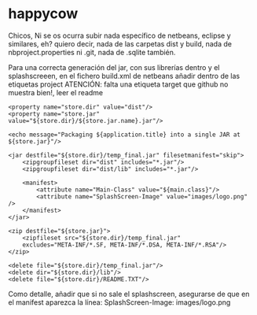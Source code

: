 happycow
========
Chicos, Ni se os ocurra subir nada específico de netbeans, eclipse y similares, eh? quiero decir, nada de las carpetas dist y build, nada de nbproject.properties ni .git, nada de .sqlite también.

Para una correcta generación del jar, con sus librerías dentro y el splashscreeen, en el fichero build.xml de netbeans añadir dentro de las etiquetas project
ATENCIÓN: falta una etiqueta target que github no muestra bien!, leer el readme
<target name="-post-jar">
    <property name="store.jar.name" value="HappyCow"/>
 
    <property name="store.dir" value="dist"/>
    <property name="store.jar" value="${store.dir}/${store.jar.name}.jar"/>
 
    <echo message="Packaging ${application.title} into a single JAR at ${store.jar}"/>
 
    <jar destfile="${store.dir}/temp_final.jar" filesetmanifest="skip">
        <zipgroupfileset dir="dist" includes="*.jar"/>
        <zipgroupfileset dir="dist/lib" includes="*.jar"/>
 
        <manifest>
            <attribute name="Main-Class" value="${main.class}"/>
            <attribute name="SplashScreen-Image" value="images/logo.png" />
        </manifest>
    </jar>
 
    <zip destfile="${store.jar}">
        <zipfileset src="${store.dir}/temp_final.jar"
        excludes="META-INF/*.SF, META-INF/*.DSA, META-INF/*.RSA"/>
    </zip>
 
    <delete file="${store.dir}/temp_final.jar"/>
    <delete dir="${store.dir}/lib"/>
    <delete file="${store.dir}/README.TXT"/>

</target>


Como detalle, añadir que si no sale el splashscreen, asegurarse de que en el manifest aparezca la línea:
SplashScreen-Image: images/logo.png
